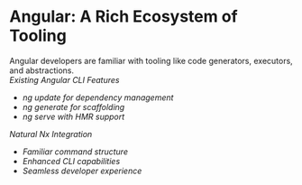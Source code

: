 # Angular: A Rich Ecosystem of Tooling

<div class="mt-8">
  <div v-click class="mb-6 text-xl">
    Angular developers are familiar with tooling like code generators, executors, and abstractions.
  </div>

  <div class="grid grid-cols-2 gap-x-4 mt-10">
    <div v-click class="px-2">
      <div class="text-primary-600 mb-2">
        <i class="i-mdi-tools" /> Existing Angular CLI Features
      </div>
      <ul class="list-disc ml-4">
        <li>ng update for dependency management</li>
        <li>ng generate for scaffolding</li>
        <li>ng serve with HMR support</li>
      </ul>
    </div>
    <div v-click class="px-2">
      <div class="text-primary-600 mb-2">
        <i class="i-mdi-power-plug" /> Natural Nx Integration
      </div>
      <ul class="list-disc ml-4">
        <li>Familiar command structure</li>
        <li>Enhanced CLI capabilities</li>
        <li>Seamless developer experience</li>
      </ul>
    </div>
  </div>
</div>
